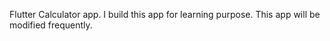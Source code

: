 Flutter Calculator app. 
I build this app for learning purpose.
This app will be modified frequently. 
